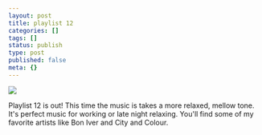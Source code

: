 ```yaml
---
layout: post
title: playlist 12
categories: []
tags: []
status: publish
type: post
published: false
meta: {}
---
```


![](/squarespace_images/content_v1_50dcc98be4b0c2f49762636c_1483939135279-OHRF448FXS0T4HGDGZ26_playlist-12-plants-wall_)
  


  





Playlist 12 is out! This time the music is takes a more relaxed, mellow tone. It's perfect music for working or late night relaxing. You'll find some of my favorite artists like Bon Iver and City and Colour.
